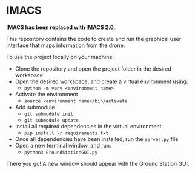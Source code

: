 # IMACS

**IMACS has been replaced with [IMACS 2.0](https://github.com/UWARG/IMACS-2)**.

This repository contains the code to create and run the graphical user interface that maps information from the drone.

To use the project locally on your machine:

- Clone the repository and open the project folder in the desired workspace.
- Open the desired workspace, and create a virtual environment using:
    - `python -m venv <environment name>`
- Activate the environment
    - `source <environment name>/bin/activate`
- Add submodule
    - `git submodule init`
    - `git submodule update`
- Install all required dependencies in the virtual environment
    - `pip install -r requirements.txt`
- Once all dependencies have been installed, run the `server.py` file
- Open a new terminal window, and run:
    - `python3 GroundStationGUI.py`


There you go! A new window should appear with the Ground Station GUI.
